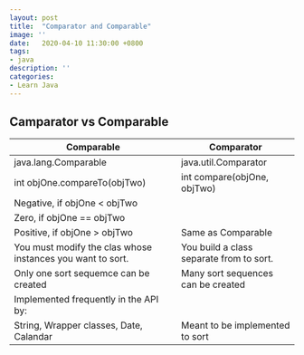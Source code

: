 ```yaml
---
layout: post
title:  "Comparator and Comparable"
image: ''
date:   2020-04-10 11:30:00 +0800
tags:
- java
description: ''
categories:
- Learn Java 
---
```


## Camparator vs Comparable


|                          Comparable                           |                Comparator                |
|---------------------------------------------------------------|------------------------------------------|
| java.lang.Comparable                                          | java.util.Comparator                     |
| int objOne.compareTo(objTwo)                                  | int compare(objOne, objTwo)              |
| Negative, if objOne < objTwo                                  |                                          |
| Zero,  if objOne == objTwo                                    |                                          |
| Positive,  if objOne > objTwo                                 | Same as Comparable                       |
|  You must modify the clas whose  instances you want to sort.  | You build a class separate from to sort. |
| Only one sort sequemce can be created                         | Many sort sequences can be created       |
| Implemented frequently in the API by:                         |                                          |
| String, Wrapper classes, Date, Calandar                       | Meant to be implemented to sort          |

